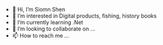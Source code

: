 - 👋 Hi, I’m Siomn Shen
- 👀 I’m interested in Digital products, fishing, history books
- 🌱 I’m currently learning .Net
- 💞️ I’m looking to collaborate on ...
- 📫 How to reach me ...

<!---
SimonS2019/SimonS2019 is a ✨ special ✨ repository because its `README.md` (this file) appears on your GitHub profile.
You can click the Preview link to take a look at your changes.
--->
